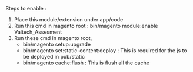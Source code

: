 Steps to enable :

1. Place this module/extension under app/code
2. Run this cmd in magento root : bin/magento module:enable Valtech_Assesment
3. Run these cmd in magento root,
	- bin/magento setup:upgrade
	- bin/magento set:static-content:deploy : This is required for the js to be deployed in pub/static
	- bin/magento cache:flush :  This is flush all the cache

